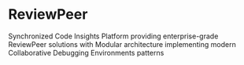 # ReviewPeer
Synchronized Code Insights Platform providing enterprise-grade ReviewPeer solutions with Modular architecture implementing modern Collaborative Debugging Environments patterns
